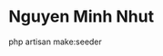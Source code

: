 # Nguyen Minh Nhut
php artisan  make:seeder 
<template>
  <br>
  <div class="container-fluid">
    <div class="">
      <div class="table-wrapper">
        <div class="table-title">
          <div class="row">
            <div class="col-sm-6">
              <h2>Quản lý sản phẩm</h2>
            </div>
          </div>
        </div>

        <button type="button" class="btn btn-primary" data-bs-toggle="modal" data-bs-target="#exampleModal">
          Thêm sản phẩm
        </button>
        <table class="table table-striped table-hover">
          <thead>
            <tr>
              <th>
                <span class="custom-checkbox">
                  <input type="checkbox" id="selectAll">
                  <label for="selectAll"></label>
                </span>
              </th>
              <th>Tên sản phẩm</th>
              <th>Giá sản phẩm</th>
              <th>Hình ảnh sản phẩm sản phẩm</th>
              <th>Tên loại sản phẩm</th>
            </tr>
          </thead>
          <tbody>
            <tr v-for="product in products">
              <td>
                <span class="custom-checkbox">
                  <input type="checkbox" id="checkbox1" name="options[]" value="1">
                  <label for="checkbox1"></label>
                </span>
              </td>
              <td>{{ product.name_product }}</td>
              <td>{{ product.price }}</td>
              <td>{{ product.avatar }}</td>
              <td>{{ product.name_cat }}</td>

              <td>
                <button class="btn btn-secondary" @click="deleteproduct(product.id)">Xóa</button>
              </td>
              <td>
                <button  type="button" class="btn btn-primary"
                      data-bs-toggle="modal" data-bs-target="#staticBackdrop-edit"
                      @click="sendProduct(product)">
                      Chỉnh sửa
              </button>
              </td>
            </tr>

          </tbody>
        </table>

      </div>
    </div>
  </div>
  <!--model thêm-->
  <div class="modal fade" id="exampleModal" tabindex="-1" aria-labelledby="exampleModalLabel" aria-hidden="true">
    <div class="modal-dialog">
      <div class="modal-content">
        <div class="modal-header">
          <h1 class="modal-title fs-5" id="exampleModalLabel">Thêm sản phẩm</h1>
          <button type="button" class="btn-close" data-bs-dismiss="modal" aria-label="Close"></button>
        </div>
        <div class="modal-body">
          <form>
            <div class="mb-3">
              <label for="exampleInputEmail1" class="form-label">Tên sản phẩm</label>
              <input type="text" class="form-control" v-model="name_product">
            </div>
            <div class="mb-3">
              <label for="exampleInputEmail1" class="form-label">Giá sản phẩm</label>
              <input type="text" class="form-control" v-model="price">
            </div>
            <div class="mb-3">
              <label for="exampleInputEmail1" class="form-label">Ảnh sản phẩm</label>
              <input type="text" class="form-control" v-model="avatar">
            </div>
            <div class="mb-3">
              <label for="exampleInputEmail1" class="form-label">Danh mục sản phẩm</label>
              <form>
                <select  v-model="key" class="form-select" id="sel1" name="sellist1">
                  <option>Chọn loại danh mục</option>
                  <option v-for="category in categorys" :value="category.id">{{ category.cat_name }}</option>
                </select>
              </form>
            </div>
          </form>
        </div>
        <div class="modal-footer">
          <button type="button" class="btn btn-secondary" data-bs-dismiss="modal">Đóng</button>
          <button @click="storeProduct" class="btn btn-secondary">Thêm</button>
        </div>
      </div>
    </div>
  </div>

  <!-- Edit Modal HTML -->
<div class="modal fade" id="staticBackdrop-edit" data-bs-backdrop="static" data-bs-keyboard="false" tabindex="-1"
aria-labelledby="staticBackdropLabel" aria-hidden="true">
<div class="modal-dialog">
    <div class="modal-content">
        <form>
            <div class="modal-header">
                <h4 class="modal-title">Sửa sản phẩm</h4>
                <button type="button" class="btn-close" data-bs-dismiss="modal" aria-label="Close"></button>
            </div>
            <div class="modal-body">
              <div class="form-group">
                    <label>Tên sản phẩm:</label>
                    <input type="text" class="form-control"  required  :placeholder= selectProduct.name_product v-model="name_product">
                </div>
                <div class="form-group">
                    <label>Giá:</label>
                    <input type="text" class="form-control"  required :placeholder= selectProduct.price  v-model="price">
                </div>
                <div class="form-group">
                  <label>Danh mục sản phẩm</label>
                  <form>
                  <select  v-model="key" class="form-select" id="sel1" name="sellist1"> 
                    <option v-for="category in categorys" :placeholder="category.id">{{ category.cat_name }}</option>
                  </select>
                </form>
                </div>
                
                <div class="form-group">
                    <label>Ảnh</label>
                    <input type="text" class="form-control"  :placeholder= selectProduct.avatar required v-model="avatar">
                </div>
            </div>
            <div class="modal-footer">
                <button type="button" class="btn btn-secondary" data-bs-dismiss="modal">Đóng</button>
                <div class="control">
                    <button class="btn btn-primary" @click="updateProduct">Sửa</button>
                </div>
            </div>
        </form>
    </div>
</div>
</div>
</template>

<script>
export default {
  data() {
    return {
      products: [],
      categorys: [],
      selectProduct:'',
    };
  },
  mounted() {
    this.getproducts();
    this.getcategorys();
  },
  methods: {

    sendProduct(product){
      this.selectProduct = product;
    },
    
    getCat(event) {
      return event.target.value
    },
    reloadPage() {
      window.location.reload();
    },
    async getproducts() {
      try {
        const result = await axios.get(
          "https://www.404fn.online/server/public/api/product"
        );
        this.products = result.data;
        console.log(result);
      } catch (e) {
        console.log(e);
      }
    },

    async getcategorys() {
      try {
        const result = await axios.get(
          "https://www.404fn.online/server/public/api/category"
        );
        this.categorys = result.data;
        console.log(result);
      } catch (e) {
        console.log(e);
      }
    },

    async storeProduct() {
      try {
        
        const product = await axios.post(
          "https://www.404fn.online/server/public/api/add-product",
          {
            name_product: this.name_product,
            avatar: this.avatar,
            price: this.price,
            cat_id: this.key,
          }
        );
      
       this.reloadPage()
     
      } catch (e) {
        console.log(e);
      }
    },
    async deleteproduct(id) {
      try {
        await axios.delete('https://www.404fn.online/server/public/api/delete-product/' + id)
        this.reloadPage()
      } catch (error) {
        this.error = error.response.data
      }
    },
    async storeProduct() {
      try {
        
        const product = await axios.put(
          'https://www.404fn.online/server/public/api/update-product/' + id,
          {
            name_product: this.name_product,
            avatar: this.avatar,
            price: this.price,
            cat_id: this.key,
          }
        );
      
       this.reloadPage()
     
      } catch (e) {
        console.log(e);
      }
    },
    
  }
};

</script>